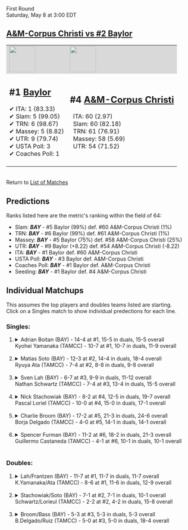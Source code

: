First Round  
Saturday, May 8 at 3:00 EDT
## [A&M-Corpus Christi vs #2 Baylor](https://www.ncaa.com/game/5833401) 

<table>  
<tr style="background-color: #d9d9d9 !important"><td><a href="#"><img src="https://www.ncaa.com/sites/default/files/images/logos/schools/b/baylor.70.png" width="70" height="70" /></a></td><td><a href="#"><img src="https://www.ncaa.com/sites/default/files/images/logos/schools/a/am-corpus-chris.70.png" width="70" height="70" /></a></td></tr>
<tr><td>  

<h2>#1 <a href="#">Baylor</a></h2>  
&#10004; ITA: 1 (83.33)<br>  
&#10004; Slam: 5 (99.05)<br>  
&#10004; TRN: 6 (98.67)<br>  
&#10004; Massey: 5 (8.82)<br>  
&#10004; UTR: 9 (79.74)<br>  
&#10004; USTA Poll: 3<br>  
&#10004; Coaches Poll: 1<br>  
<br>  

</td><td>  

<h2>#4 <a href="#">A&M-Corpus Christi</a></h2>  
&nbsp; ITA: 60 (2.97)<br>  
&nbsp; Slam: 60 (82.18)<br>  
&nbsp; TRN: 61 (76.91)<br>  
&nbsp; Massey: 58 (5.69)<br>  
&nbsp; UTR: 54 (71.52)<br>  
<br>  

</td></tr></table>  


<br>Return to [List of Matches](../index.md)  

## Predictions  

Ranks listed here are the metric's ranking within the field of 64:  
- Slam: ***BAY*** - #5 Baylor (99%) def. #60 A&M-Corpus Christi (1%)  
- TRN: ***BAY*** - #6 Baylor (99%) def. #61 A&M-Corpus Christi (1%)  
- Massey: ***BAY*** - #5 Baylor (75%) def. #58 A&M-Corpus Christi (25%)  
- UTR: ***BAY*** - #9 Baylor (+8.22) def. #54 A&M-Corpus Christi (-8.22)  
- ITA: ***BAY*** - #1 Baylor def. #60 A&M-Corpus Christi  
- USTA Poll: ***BAY*** - #3 Baylor def. A&M-Corpus Christi  
- Coaches Poll: ***BAY*** - #1 Baylor def. A&M-Corpus Christi  
- Seeding: ***BAY*** - #1 Baylor def. #4 A&M-Corpus Christi  

## Individual Matchups  
This assumes the top players and doubles teams listed are starting.  
Click on a Singles match to show individual predections for each line.  
### Singles:  

<ol>
<li><details>
<summary markdown="span">Adrian Boitan (BAY) - 14-4 at #1, 15-5 in duals, 15-5 overall<br>Kyohei Yamanaka (TAMCC) - 10-7 at #1, 10-7 in duals, 11-9 overall</summary>
<h4>Predictions</h4><ul>
<li>Slam: <b><i>BAY</i></b> - Boitan (98%) def. Yamanaka (2%)</li>  
<li>TRN: <b><i>BAY</i></b> - Boitan (99%) def. Yamanaka (1%)</li>  
<li>Massey: <b><i>BAY</i></b> - Boitan (75%) def. Yamanaka (25%)</li>  
<li>UTR: <b><i>BAY</i></b> - Boitan (97%) def. Yamanaka (3%)</li>  
<li>ITA: <b><i>BAY</i></b> - Boitan (31.04) def. Yamanaka (1.61)</li>  
</ul></details>&nbsp;</li>
<li><details>
<summary markdown="span">Matias Soto (BAY) - 12-3 at #2, 14-4 in duals, 18-4 overall<br>Ryuya Ata (TAMCC) - 7-4 at #2, 8-8 in duals, 9-8 overall</summary>
<h4>Predictions</h4><ul>
<li>Slam: <b><i>BAY</i></b> - Soto (99%) def. Ata (1%)</li>  
<li>TRN: <b><i>BAY</i></b> - Soto (99%) def. Ata (1%)</li>  
<li>Massey: <b><i>BAY</i></b> - Soto (75%) def. Ata (25%)</li>  
<li>UTR: <b><i>BAY</i></b> - Soto (98%) def. Ata (2%)</li>  
<li>ITA: <b><i>BAY</i></b> - Soto (41.70) def. Ata (1.70)</li>  
</ul></details>&nbsp;</li>
<li><details>
<summary markdown="span">Sven Lah (BAY) - 6-7 at #3, 9-9 in duals, 11-12 overall<br>Nathan Schwartz (TAMCC) - 7-4 at #3, 13-4 in duals, 15-5 overall</summary>
<h4>Predictions</h4><ul>
<li>Slam: <b><i>BAY</i></b> - Lah (95%) def. Schwartz (5%)</li>  
<li>TRN: <b><i>BAY</i></b> - Lah (96%) def. Schwartz (4%)</li>  
<li>Massey: <b><i>BAY</i></b> - Lah (75%) def. Schwartz (25%)</li>  
<li>UTR: <b><i>BAY</i></b> - Lah (94%) def. Schwartz (6%)</li>  
<li>ITA: <b><i>BAY</i></b> - Lah (4.25) def. Schwartz (2.22)</li>  
</ul></details>&nbsp;</li>
<li><details>
<summary markdown="span">Nick Stachowiak (BAY) - 8-2 at #4, 12-5 in duals, 19-7 overall<br>Pascal Loriel (TAMCC) - 10-0 at #4, 15-0 in duals, 17-1 overall</summary>
<h4>Predictions</h4><ul>
<li>Slam: <b><i>BAY</i></b> - Stachowiak (96%) def. Loriel (4%)</li>  
<li>TRN: <b><i>BAY</i></b> - Stachowiak (97%) def. Loriel (3%)</li>  
<li>Massey: <b><i>BAY</i></b> - Stachowiak (75%) def. Loriel (25%)</li>  
<li>UTR: <b><i>BAY</i></b> - Stachowiak (95%) def. Loriel (5%)</li>  
<li>ITA: <b><i>TAMCC</i></b> - Loriel (3.69) def. Stachowiak (3.38)</li>  
</ul></details>&nbsp;</li>
<li><details>
<summary markdown="span">Charlie Broom (BAY) - 17-2 at #5, 21-3 in duals, 24-6 overall<br>Borja Delgado (TAMCC) - 4-0 at #5, 14-1 in duals, 14-1 overall</summary>
<h4>Predictions</h4><ul>
<li>Slam: <b><i>BAY</i></b> - Broom (99%) def. Delgado (1%)</li>  
<li>TRN: <b><i>BAY</i></b> - Broom (99%) def. Delgado (1%)</li>  
<li>Massey: <b><i>BAY</i></b> - Broom (75%) def. Delgado (25%)</li>  
<li>UTR: <b><i>BAY</i></b> - Broom (99%) def. Delgado (1%)</li>  
<li>ITA: <b><i>BAY</i></b> - Broom (3.72) def. Delgado (3.54)</li>  
</ul></details>&nbsp;</li>
<li><details>
<summary markdown="span">Spencer Furman (BAY) - 11-2 at #6, 18-2 in duals, 21-3 overall<br>Guillermo Castaneda (TAMCC) - 4-1 at #6, 10-1 in duals, 10-1 overall</summary>
<h4>Predictions</h4><ul>
<li>Slam: <b><i>BAY</i></b> - Furman (99%) def. Castaneda (1%)</li>  
<li>TRN: <b><i>BAY</i></b> - Furman (99%) def. Castaneda (1%)</li>  
<li>Massey: <b><i>BAY</i></b> - Furman (75%) def. Castaneda (25%)</li>  
<li>UTR: <b><i>BAY</i></b> - Furman (94%) def. Castaneda (6%)</li>  
<li>ITA: <b><i>BAY</i></b> - Furman (4.24) def. Castaneda (3.54)</li>  
</ul></details>&nbsp;</li>
</ol>

### Doubles:  

<ol>
<li><details>
<summary markdown="span">Lah/Frantzen (BAY) - 11-7 at #1, 11-7 in duals, 11-7 overall<br>K.Yamanaka/Ata (TAMCC) - 8-6 at #1, 11-6 in duals, 12-9 overall</summary>
We don't have any metrics for doubles matches</details>&nbsp;</li>
<li><details>
<summary markdown="span">Stachowiak/Soto (BAY) - 7-1 at #2, 7-1 in duals, 10-1 overall<br>Schwartz/Lorieul (TAMCC) - 2-2 at #2, 4-2 in duals, 15-8 overall</summary>
We don't have any metrics for doubles matches</details>&nbsp;</li>
<li><details>
<summary markdown="span">Broom/Bass (BAY) - 5-3 at #3, 5-3 in duals, 5-3 overall<br>B.Delgado/Ruiz (TAMCC) - 5-0 at #3, 5-0 in duals, 18-4 overall</summary>
We don't have any metrics for doubles matches</details>&nbsp;</li>
</ol>